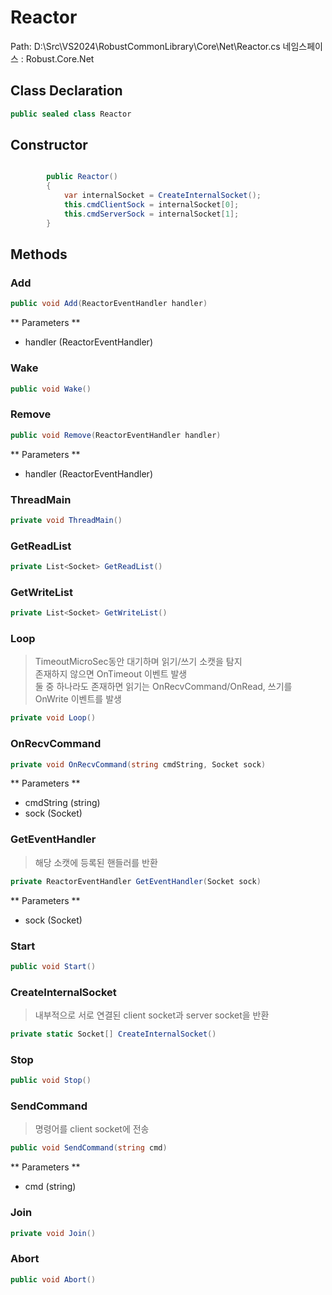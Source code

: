 # Reactor
Path: D:\Src\VS2024\RobustCommonLibrary\Core\Net\Reactor.cs
네임스페이스 : Robust.Core.Net

## Class Declaration
```csharp
public sealed class Reactor
```

## Constructor
```csharp

		public Reactor()
		{
			var internalSocket = CreateInternalSocket();
			this.cmdClientSock = internalSocket[0];
			this.cmdServerSock = internalSocket[1];
		}

```

## Methods
### Add
```csharp
public void Add(ReactorEventHandler handler)
```
** Parameters **
- handler (ReactorEventHandler)

### Wake
```csharp
public void Wake()
```

### Remove
```csharp
public void Remove(ReactorEventHandler handler)
```
** Parameters **
- handler (ReactorEventHandler)

### ThreadMain
```csharp
private void ThreadMain()
```

### GetReadList
```csharp
private List<Socket> GetReadList()
```

### GetWriteList
```csharp
private List<Socket> GetWriteList()
```

### Loop
>  TimeoutMicroSec동안 대기하며 읽기/쓰기 소캣을 탐지  <br/>
		 존재하지 않으면 OnTimeout 이벤트 발생  <br/>
		 둘 중 하나라도 존재하면 읽기는 OnRecvCommand/OnRead, 쓰기를 OnWrite 이벤트를 발생
		
```csharp
private void Loop()
```

### OnRecvCommand
```csharp
private void OnRecvCommand(string cmdString, Socket sock)
```
** Parameters **
- cmdString (string)
- sock (Socket)

### GetEventHandler
>  해당 소캣에 등록된 핸들러를 반환
		
```csharp
private ReactorEventHandler GetEventHandler(Socket sock)
```
** Parameters **
- sock (Socket)

### Start
```csharp
public void Start()
```

### CreateInternalSocket
>  내부적으로 서로 연결된 client socket과 server socket을 반환
		
```csharp
private static Socket[] CreateInternalSocket()
```

### Stop
```csharp
public void Stop()
```

### SendCommand
>  명령어를 client socket에 전송
		
```csharp
public void SendCommand(string cmd)
```
** Parameters **
- cmd (string)

### Join
```csharp
private void Join()
```

### Abort
```csharp
public void Abort()
```
